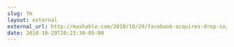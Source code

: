 ```yaml
---
slug: 7m
layout: external
external_url: http://mashable.com/2010/10/29/facebook-acquires-drop-io/
date: 2010-10-29T20:23:30-05:00
---
```

